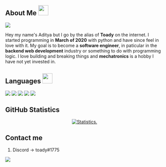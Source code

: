 ## About Me <img src="https://cdn3.emoji.gg/emojis/2112_wave_animated.gif" width="32px" height="32px">

<img src="https://imgur.com/Aj8DRNc">

Hey my name's Aditya but I go by the alias of **Toady** on the internet. I started programming in **March of 2020** with python and have since feel in love with it.
My goal is to become a **software engineer**, in paticular in the **backend web development** industry or something to do with programming logic.
I love building and breaking things and **mechatronics** is a hobby I have not yet invested in.

## Languages <img src="https://cdn3.emoji.gg/emojis/7809-pepe-noted.gif" width="32x" height="32px">

<a href= "https://en.wikipedia.org/wiki/Python_(programming_language)"><img src= "https://img.shields.io/badge/python-1a212e?style=for-the-badge&logo=python&logoColor=white"></a>
<a href= "https://en.wikipedia.org/wiki/JavaScript"><img src= "https://img.shields.io/badge/JavaScript-1a212e?style=for-the-badge&logo=javascript&logoColor=white"></a>
<a href= "https://en.wikipedia.org/wiki/C%2B%2B"><img src= "https://img.shields.io/badge/C%2B%2B-1a212e?style=for-the-badge&logo=c%2B%2B&logoColor=white"></a>
<a href= "https://en.wikipedia.org/wiki/Go_(programming_language)"><img src= "https://img.shields.io/badge/Go-1a212e?style=for-the-badge&logo=go&logoColor=white"></a>
<a href= "https://en.wikipedia.org/wiki/Rust_(programming_language)"><img src= "https://img.shields.io/badge/Rust-1a212e?style=for-the-badge&logo=rust&logoColor=white"></a>
  

## GitHub Statistics

<p align=center>
<a href="https://github.com/Reverend-Toady">
  <img align="center" src="https://github-readme-stats.vercel.app/api?username=Reverend-Toady&show_icons=true&include_all_commits=true&count_private=true$show_icons=true&theme=tokyonight&hide_border=true" alt="Statistics." />
</a>
</p>

## Contact me

1. Discord -> toady#1775

![](https://komarev.com/ghpvc/?username=Reverend-Toady&color=24283b&style=flat&label=profile+views)

